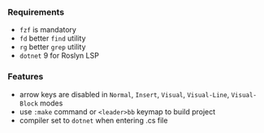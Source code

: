### Requirements

- `fzf` is mandatory
- `fd` better `find` utility
- `rg` better `grep` utility
- `dotnet` 9 for Roslyn LSP

### Features

- arrow keys are disabled in `Normal`, `Insert`, `Visual`, `Visual-Line`, `Visual-Block` modes
- use `:make` command or `<leader>bb` keymap to build project
- compiler set to `dotnet` when entering .cs file
